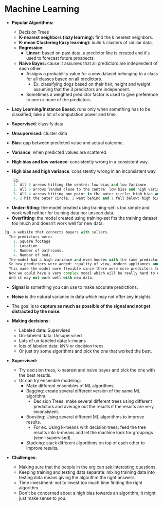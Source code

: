 # Machine Learning

* **Popular Algorithms:**
  * Decision Trees
  * **K-nearest neighbors (lazy learning):** find the k nearest neighbors.
  * **K-mean Clustering l(azy learning):** build k clusters of similar data.
  * **Regression**
    * **Linear:** based on past data, a predictor line is created and it's used to forecast future prospects.
  * **Naive Bayes:** cause it assumes that all predictors are independent of each other.
    * Assigns a probability value for a new dataset belonging to a class for all classes based on all predictors.
      * Ex. classifying dogs based on their hair, height and weight assuming that the 3 predictors are independent.
    * Sometimes a weighted predictor factor is used to give preference to one or more of the predictors.

* **Lazy Learning/Instance Based:** runs only when something has to be classified, take a lot of computation power and time.
* **Supervised**: classify data
* **Unsupervised**: cluster data

* **Bias**: gap between predicted value and actual outcome.
* **Variance**: when predicted values are scattered.

* **High bias and low variance**: consistently wrong in a consistent way.
* **High bias and high variance**: consistently wrong in an inconsistent way.

```python
    Eg.
    1. All 5 arrows hitting the centre: low bias and low Variance
    2. All 5 arrows landed close to the centre: low bias and high variance.
    3. All 4 arrows hitting one point in the outer circle: high bias and low variance.
    4. 2 hit the outer circle, 2 went behind and 1 fell below: high bias and high variance.
```

* **Under-fitting**: the model created using training-set is too simple and work well neither for training data nor unseen data.
* **Overfitting**: the model created using training-set fits the training dataset too much and doesn't work well for new data.

```python
Eg. a website that connects buyers with sellers.
  The predictors were:
    1. Square footage
    2. Location
    3. Number of bathrooms.
    4. Number of beds.
  The model had a high variance and even houses with the same predictor values had very different prices.
  So new predictors were added: *quality of view, modern appliances and walk-ability*.
  This made the model more flexible since there were more predictors to be considered now.
  Now we could have a very complex model which will be really hard to understand.
  And it may not work well with new data.
```

* **Signal** is something you can use to make accurate predictions.
* **Noise** is the natural variance in data which may not offer any insights.
* The goal is to **capture as much as possible of the signal and not get distracted by the noise.**

* **Making decisions:**
  * Labeled data: Supervised
  * Un-labeled data: Unsupervised
  * Lots of un-labeled data: k-means
  * lots of labeled data: kNN or decision trees
  * Or just try some algorithms and pick the one that worked the best.

* **Supervised:**
  * Try decision trees, k-nearest and naive bayes and pick the one with the best resutls.
  * Or can try ensemble modeling:
    * Make different ensembles of ML algorithms.
    * Bagging: create several different version of the same ML algorithm.
      * Decision Trees: make several different trees using different predictors
        and average out the results if the results are very inconsistent.
    * Boosting: Using several different ML algorithms to improve results.
      * For ex. Using k-means with decision trees: feed the tree results into k-means
        and let the machine look for groupings (semi-supervised).
    * Stacking: stack different algorithms on top of each other to improve results.

* **Challenges:**
  * Making sure that the people in the org can ask interesting questions.
  * Keeping training and testing data separate: mixing training data into testing data means giving the algorithm the right answers.
  * Time investment: not to invest too much time finding the right algorithm.
  * Don't be concerned about a high bias towards an algorithm, it might just make sense to you.
